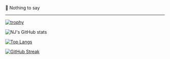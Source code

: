 👋 Nothing to say

---

[![trophy](https://github-profile-trophy.vercel.app/?username=chainlito&theme=nord&title=MultipleLang,Organizations,Joined2020,Repo,PR)](https://github.com/ryo-ma/github-profile-trophy)

![NJ's GitHub stats](https://github-readme-stats.vercel.app/api?username=hot-brainy&show_icons=true&theme=tokyonight)

[![Top Langs](https://github-readme-stats.vercel.app/api/top-langs/?username=hot-brainy&layout=compact&langs_count=8&theme=tokyonight)](https://github.com/anuraghazra/github-readme-stats)

[![GitHub Streak](http://github-readme-streak-stats.herokuapp.com?user=hot-brainy&theme=tokyonight&hide_border=true&date_format=M%20j%5B%2C%20Y%5D)](https://git.io/streak-stats)
